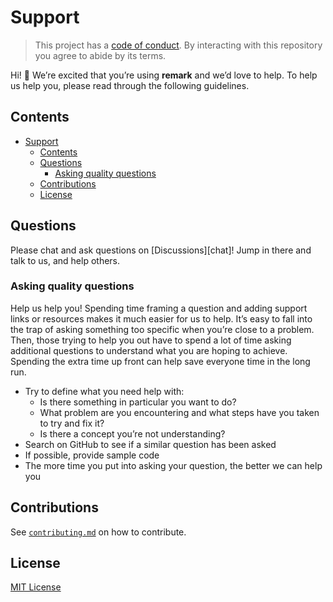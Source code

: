 # Support

> This project has a [code of conduct][coc].
> By interacting with this repository you agree to abide by its terms.

Hi! 👋
We’re excited that you’re using **remark** and we’d love to help. To help us help you, please read through the following guidelines.

## Contents

- [Support](#support)
  - [Contents](#contents)
  - [Questions](#questions)
    - [Asking quality questions](#asking-quality-questions)
  - [Contributions](#contributions)
  - [License](#license)

## Questions

Please chat and ask questions on [Discussions][chat]! Jump in there and talk to us, and help others.

### Asking quality questions

Help us help you! Spending time framing a question and adding support links or resources makes it much easier for us to help.
It’s easy to fall into the trap of asking something too specific when you’re close to a problem. Then, those trying to help you out have to spend a lot of time asking additional questions to understand what you are hoping to achieve. Spending the extra time up front can help save everyone time in the long run.

- Try to define what you need help with:
  - Is there something in particular you want to do?
  - What problem are you encountering and what steps have you taken to try and fix it?
  - Is there a concept you’re not understanding?
- Search on GitHub to see if a similar question has been asked
- If possible, provide sample code
- The more time you put into asking your question, the better we can help you

## Contributions

See [`contributing.md`][contributing] on how to contribute.

## License

[MIT License][license]

<!-- Definitions -->

[coc]: https://github.com/JoshiAyush/netflix/blob/master/CODE_OF_CONDUCT.md
[license]: https://github.com/JoshiAyush/netflix/blob/master/LICENSE
[contributing]: https://github.com/JoshiAyush/netflix/blob/master/CONTRIBUTING.md
